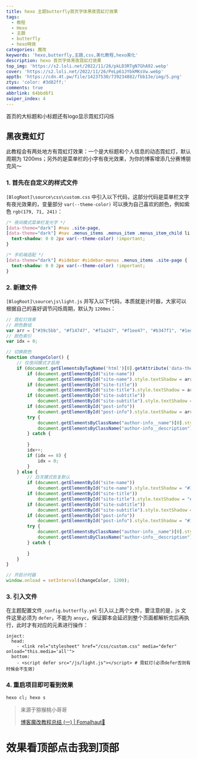 ```yaml
---
title: hexo 主题butterfly首页字体黑夜霓虹灯效果
tags:
  - 教程
  - Hexo
  - 主題
  - butterfly
  - hexo特效
categories: 魔改
keywords: 'hexo,butterfly,主題,css,美化教程,hexo美化'
description: hexo 首页字体黑夜霓虹灯效果
top_img: 'https://s2.loli.net/2022/11/26/pkLD3RTgN7GhA92.webp'
cover: 'https://s2.loli.net/2022/11/26/PeLp61JYbkMKsVw.webp'
apptb: 'https://cdn.4t.pw/file/14237530/739234882/fbb13e/img/5.png'
ztys: 'color: #3d82ff;'
comments: true
abbrlink: 64bbd6f1
swiper_index: 4
---
```


首页的大标题和小标题还有logo显示霓虹灯闪烁
<!-- more -->

## 黑夜霓虹灯

此教程会有两处地方有霓虹灯效果：一个是大标题和个人信息的动态霓虹灯，默认周期为 1200ms；另外的是菜单栏的小字有夜光效果，为你的博客增添几分赛博朋克风～

### 1. 首先在自定义的样式文件

 `[BlogRoot]\source\css\custom.css` 中引入以下代码，这部分代码是菜单栏文字有夜光效果的，变量部分 `var(--theme-color)` 可以换为自己喜欢的颜色，例如紫色 `rgb(179, 71, 241)`：

~~~css
/* 夜间模式菜单栏发光字 */
[data-theme="dark"] #nav .site-page,
[data-theme="dark"] #nav .menus_items .menus_item .menus_item_child li a {
  text-shadow: 0 0 2px var(--theme-color) !important;
}

/* 手机端适配 */
[data-theme="dark"] #sidebar #sidebar-menus .menus_items .site-page {
  text-shadow: 0 0 2px var(--theme-color) !important;
}
~~~

### 2. 新建文件

 `[BlogRoot]\source\js\light.js` 并写入以下代码，本质就是计时器，大家可以根据自己的喜好调节闪烁周期，默认为 `1200ms`：

~~~js
// 霓虹灯效果
// 颜色数组
var arr = ["#39c5bb", "#f14747", "#f1a247", "#f1ee47", "#b347f1", "#1edbff", "#ed709b", "#5636ed"];
// 颜色索引
var idx = 0;

// 切换颜色
function changeColor() {
    // 仅夜间模式才启用
    if (document.getElementsByTagName('html')[0].getAttribute('data-theme') == 'dark') {
        if (document.getElementById("site-name"))
            document.getElementById("site-name").style.textShadow = arr[idx] + " 0 0 15px";
        if (document.getElementById("site-title"))
            document.getElementById("site-title").style.textShadow = arr[idx] + " 0 0 15px";
        if (document.getElementById("site-subtitle"))
            document.getElementById("site-subtitle").style.textShadow = arr[idx] + " 0 0 10px";
        if (document.getElementById("post-info"))
            document.getElementById("post-info").style.textShadow = arr[idx] + " 0 0 5px";
        try {
            document.getElementsByClassName("author-info__name")[0].style.textShadow = arr[idx] + " 0 0 12px";
            document.getElementsByClassName("author-info__description")[0].style.textShadow = arr[idx] + " 0 0 12px";
        } catch {
            
        }
        idx++;
        if (idx == 8) {
            idx = 0;
        }
    } else {
        // 白天模式恢复默认
        if (document.getElementById("site-name"))
            document.getElementById("site-name").style.textShadow = "#1e1e1ee0 1px 1px 1px";
        if (document.getElementById("site-title"))
            document.getElementById("site-title").style.textShadow = "#1e1e1ee0 1px 1px 1px";
        if (document.getElementById("site-subtitle"))
            document.getElementById("site-subtitle").style.textShadow = "#1e1e1ee0 1px 1px 1px";
        if (document.getElementById("post-info"))
            document.getElementById("post-info").style.textShadow = "#1e1e1ee0 1px 1px 1px";
        try {
            document.getElementsByClassName("author-info__name")[0].style.textShadow = "";
            document.getElementsByClassName("author-info__description")[0].style.textShadow = "";
        } catch {
            
        }
    }
}

// 开启计时器
window.onload = setInterval(changeColor, 1200);
~~~

### 3. 引入文件

在主题配置文件`_config.butterfly.yml` 引入以上两个文件，要注意的是，js 文件这里必须为 `defer`，不能为 `ansyc`，保证脚本会延迟到整个页面都解析完后再执行，此时才有对应的元素进行操作：

~~~ymd
inject:
  head:
    - <link rel="stylesheet" href="/css/custom.css" media="defer" onload="this.media='all'">
  bottom: 
    - <script defer src="/js/light.js"></script> # 霓虹灯(必须defer否则有时候会不生效)
~~~

### 4. 重启项目即可看到效果

```BASH
hexo cl; hexo s
```

> 来源于猕猴桃小哥哥
>
> [博客魔改教程总结 (一) | Fomalhaut🥝](https://www.fomal.cc/posts/eec9786.html)

<script type="text/javascript">
// 霓虹灯效果
// 颜色数组
var arr = ["#39c5bb", "#f14747", "#f1a247", "#f1ee47", "#b347f1", "#1edbff", "#ed709b", "#5636ed"];
// 颜色索引
var idx = 0;

// 切换颜色
function changeColor() {
    // 仅夜间模式才启用
    if (document.getElementsByTagName('html')[0].getAttribute('data-theme') == 'dark') {
        if (document.getElementById("site-name"))
            document.getElementById("site-name").style.textShadow = arr[idx] + " 0 0 15px";
        if (document.getElementById("site-title"))
            document.getElementById("site-title").style.textShadow = arr[idx] + " 0 0 15px";
        if (document.getElementById("site-subtitle"))
            document.getElementById("site-subtitle").style.textShadow = arr[idx] + " 0 0 10px";
        if (document.getElementById("post-info"))
            document.getElementById("post-info").style.textShadow = arr[idx] + " 0 0 5px";
        try {
            document.getElementsByClassName("author-info__name")[0].style.textShadow = arr[idx] + " 0 0 12px";
            document.getElementsByClassName("author-info__description")[0].style.textShadow = arr[idx] + " 0 0 12px";
        } catch {
            
        }
        idx++;
        if (idx == 8) {
            idx = 0;
        }
    } else {
        // 白天模式恢复默认
        if (document.getElementById("site-name"))
            document.getElementById("site-name").style.textShadow = "#1e1e1ee0 1px 1px 1px";
        if (document.getElementById("site-title"))
            document.getElementById("site-title").style.textShadow = "#1e1e1ee0 1px 1px 1px";
        if (document.getElementById("site-subtitle"))
            document.getElementById("site-subtitle").style.textShadow = "#1e1e1ee0 1px 1px 1px";
        if (document.getElementById("post-info"))
            document.getElementById("post-info").style.textShadow = "#1e1e1ee0 1px 1px 1px";
        try {
            document.getElementsByClassName("author-info__name")[0].style.textShadow = "";
            document.getElementsByClassName("author-info__description")[0].style.textShadow = "";
        } catch {
            
        }
    }
}

// 开启计时器
window.onload = setInterval(changeColor, 1200);
</script>
<style type="text/css">
/* 夜间模式菜单栏发光字 */
[data-theme="dark"] #nav .site-page,
[data-theme="dark"] #nav .menus_items .menus_item .menus_item_child li a {
  text-shadow: 0 0 2px var(--theme-color) !important;
}

/* 手机端适配 */
[data-theme="dark"] #sidebar #sidebar-menus .menus_items .site-page {
  text-shadow: 0 0 2px var(--theme-color) !important;
}
</style> 
# <span id="percent" onclick="btf.scrollToDest(0,500)">效果看顶部点击我到顶部</span>
